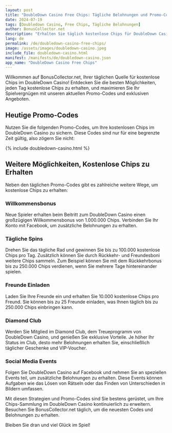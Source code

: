 ```yaml
---
layout: post
title: "DoubleDown Casino Free Chips: Tägliche Belohnungen und Promo-Codes"
date: 2024-07-19
tags: [Doubledown Casino, Free Chips, Tägliche Belohnungen]
author: BonusCollector.net
description: "Erhalten Sie täglich kostenlose Chips für DoubleDown Casino mit unseren exklusiven Promo-Codes und Belohnungen."
lang: de
permalink: /de/doubledown-casino-free-chips/
image: /assets/images/doubledown-casino.jpeg
include_file: doubledown-casino.html
manifest: /manifests/de/doubledown-casino.json
app_name: "DoubleDown Casino Free Chips"
---
```


Willkommen auf BonusCollector.net, Ihrer täglichen Quelle für kostenlose Chips im DoubleDown Casino! Entdecken Sie die besten Möglichkeiten, jeden Tag kostenlose Chips zu erhalten, und maximieren Sie Ihr Spielvergnügen mit unseren aktuellen Promo-Codes und exklusiven Angeboten.

## Heutige Promo-Codes

Nutzen Sie die folgenden Promo-Codes, um Ihre kostenlosen Chips im DoubleDown Casino zu sichern. Diese Codes sind nur für eine begrenzte Zeit gültig, also zögern Sie nicht:

{% include doubledown-casino.html %}

## Weitere Möglichkeiten, Kostenlose Chips zu Erhalten

Neben den täglichen Promo-Codes gibt es zahlreiche weitere Wege, um kostenlose Chips zu erhalten:

### Willkommensbonus

Neue Spieler erhalten beim Beitritt zum DoubleDown Casino einen großzügigen Willkommensbonus von 1.000.000 Chips. Verbinden Sie Ihr Konto mit Facebook, um zusätzliche Belohnungen zu erhalten.

### Tägliche Spins

Drehen Sie das tägliche Rad und gewinnen Sie bis zu 100.000 kostenlose Chips pro Tag. Zusätzlich können Sie durch Rückkehr- und Freundesboni weitere Chips sammeln. Zum Beispiel können Sie mit dem Rückkehrbonus bis zu 250.000 Chips verdienen, wenn Sie mehrere Tage hintereinander spielen.

### Freunde Einladen

Laden Sie Ihre Freunde ein und erhalten Sie 10.000 kostenlose Chips pro Freund. Sie können bis zu 25 Freunde einladen, was Ihnen täglich bis zu 250.000 Chips einbringen kann.

### Diamond Club

Werden Sie Mitglied im Diamond Club, dem Treueprogramm von DoubleDown Casino, und genießen Sie exklusive Vorteile. Je höher Ihr Status im Club, desto mehr Belohnungen erhalten Sie, einschließlich täglicher Geschenke und VIP-Voucher.

### Social Media Events

Folgen Sie DoubleDown Casino auf Facebook und nehmen Sie an speziellen Events teil, um zusätzliche Belohnungen zu erhalten. Diese Events können Aufgaben wie das Lösen von Rätseln oder das Finden von Unterschieden in Bildern umfassen.

Mit diesen Strategien und Promo-Codes sind Sie bestens gerüstet, um Ihre Chips-Sammlung im DoubleDown Casino kontinuierlich zu erweitern. Besuchen Sie BonusCollector.net täglich, um die neuesten Codes und Belohnungen zu erhalten.

Bleiben Sie dran und viel Glück im Spiel!